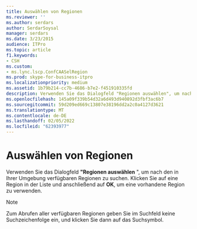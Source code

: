 ```yaml
---
title: Auswählen von Regionen
ms.reviewer: ''
ms.author: serdars
author: SerdarSoysal
manager: serdars
ms.date: 3/23/2015
audience: ITPro
ms.topic: article
f1.keywords:
- CSH
ms.custom:
- ms.lync.lscp.ConfCAASelRegion
ms.prod: skype-for-business-itpro
ms.localizationpriority: medium
ms.assetid: 1b79b214-cc7b-4686-b7e2-f451910335fd
description: Verwenden Sie das Dialogfeld "Regionen auswählen", um nach den in Ihrer Umgebung verfügbaren Regionen zu suchen. Klicken Sie auf eine Region in der Liste und anschließend auf OK, um eine vorhandene Region zu verwenden.
ms.openlocfilehash: 145a09f339b54d32a6d493d940892d3fbf3ac6b7
ms.sourcegitcommit: 59d209ed669c13807e38196dd2a2c0a4127d3621
ms.translationtype: MT
ms.contentlocale: de-DE
ms.lasthandoff: 02/05/2022
ms.locfileid: "62393977"
---
```

# <a name="select-regions"></a>Auswählen von Regionen
 
Verwenden Sie das Dialogfeld **"Regionen auswählen** ", um nach den in Ihrer Umgebung verfügbaren Regionen zu suchen. Klicken Sie auf eine Region in der Liste und anschließend auf **OK**, um eine vorhandene Region zu verwenden.
  
> [!NOTE]
> Zum Abrufen aller verfügbaren Regionen geben Sie im Suchfeld keine Suchzeichenfolge ein, und klicken Sie dann auf das Suchsymbol. 
  

